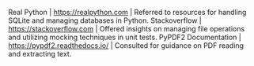 Real Python | https://realpython.com | Referred to resources for handling SQLite and managing databases in Python.
Stackoverflow | https://stackoverflow.com | Offered insights on managing file operations and utilizing mocking techniques in unit tests.
PyPDF2 Documentation | https://pypdf2.readthedocs.io/ | Consulted for guidance on PDF reading and extracting text.

